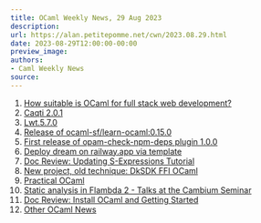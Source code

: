 ```yaml
---
title: OCaml Weekly News, 29 Aug 2023
description:
url: https://alan.petitepomme.net/cwn/2023.08.29.html
date: 2023-08-29T12:00:00-00:00
preview_image:
authors:
- Caml Weekly News
source:
---
```

    
<ol><li><a href="https://alan.petitepomme.net/cwn/2023.08.29.html#1">How suitable is OCaml for full stack web development?</a></li><li><a href="https://alan.petitepomme.net/cwn/2023.08.29.html#2">Caqti 2.0.1</a></li><li><a href="https://alan.petitepomme.net/cwn/2023.08.29.html#3">Lwt.5.7.0</a></li><li><a href="https://alan.petitepomme.net/cwn/2023.08.29.html#4">Release of ocaml-sf/learn-ocaml:0.15.0</a></li><li><a href="https://alan.petitepomme.net/cwn/2023.08.29.html#5">First release of opam-check-npm-deps plugin 1.0.0</a></li><li><a href="https://alan.petitepomme.net/cwn/2023.08.29.html#6">Deploy dream on railway.app via template</a></li><li><a href="https://alan.petitepomme.net/cwn/2023.08.29.html#7">Doc Review: Updating S-Expressions Tutorial</a></li><li><a href="https://alan.petitepomme.net/cwn/2023.08.29.html#8">New project, old technique: DkSDK FFI OCaml</a></li><li><a href="https://alan.petitepomme.net/cwn/2023.08.29.html#9">Practical OCaml</a></li><li><a href="https://alan.petitepomme.net/cwn/2023.08.29.html#10">Static analysis in Flambda 2 - Talks at the Cambium Seminar</a></li><li><a href="https://alan.petitepomme.net/cwn/2023.08.29.html#11">Doc Review: Install OCaml and Getting Started</a></li><li><a href="https://alan.petitepomme.net/cwn/2023.08.29.html#12">Other OCaml News</a></li></ol>
